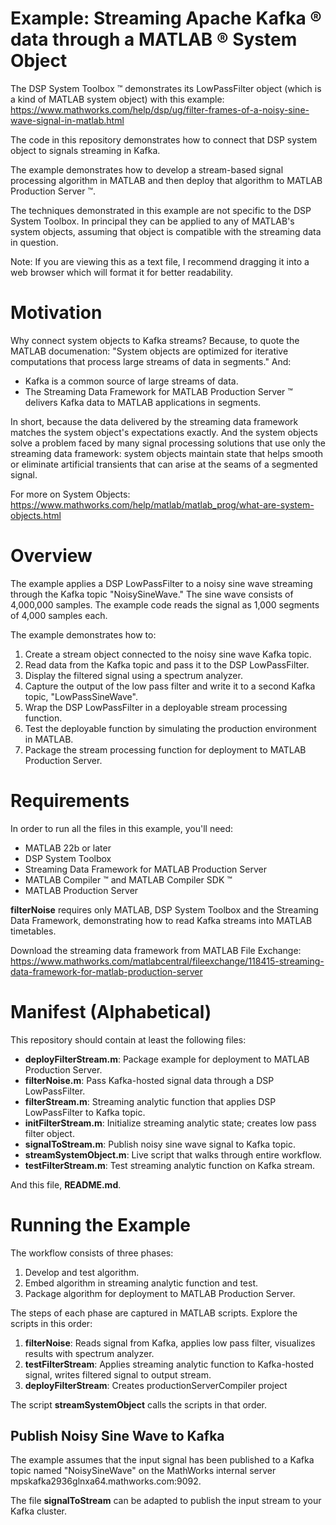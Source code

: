 # Example: Streaming Apache Kafka &reg; data through a MATLAB &reg; System Object

The DSP System Toolbox &trade; demonstrates its LowPassFilter object (which is a kind of 
MATLAB system object) with this example:
<https://www.mathworks.com/help/dsp/ug/filter-frames-of-a-noisy-sine-wave-signal-in-matlab.html>

The code in this repository demonstrates how to connect that DSP system object
to signals streaming in Kafka. 

The example demonstrates how to develop a stream-based signal processing algorithm in MATLAB
and then deploy that algorithm to MATLAB Production Server &trade;.

The techniques demonstrated in this example are not specific to the DSP System Toolbox. In principal
they can be applied to any of MATLAB's system objects, assuming that object is compatible with
the streaming data in question.

Note: If you are viewing this as a text file, I recommend dragging it into a web browser
which will format it for better readability.

# Motivation
Why connect system objects to Kafka streams? Because, to quote the MATLAB documenation: "System 
objects are optimized for iterative computations that process large streams of data in segments." 
And: 
- Kafka is a common source of large streams of data.
- The Streaming Data Framework for MATLAB Production Server &trade; delivers Kafka data to MATLAB 
applications in segments.

In short, because the data delivered by the streaming data framework matches the system
object's expectations exactly. And the system objects solve a problem faced by many signal
processing solutions that use only the streaming data framework: system objects maintain state
that helps smooth or eliminate artificial transients that can arise at the seams of a segmented 
signal. 

For more on System Objects:
<https://www.mathworks.com/help/matlab/matlab_prog/what-are-system-objects.html>

# Overview
The example applies a DSP LowPassFilter to a noisy sine wave streaming through the Kafka 
topic "NoisySineWave." The sine wave consists of 4,000,000 samples. The example code reads
the signal as 1,000 segments of 4,000 samples each. 

The example demonstrates how to:

1. Create a stream object connected to the noisy sine wave Kafka topic.
2. Read data from the Kafka topic and pass it to the DSP LowPassFilter.
3. Display the filtered signal using a spectrum analyzer.
4. Capture the output of the low pass filter and write it to a second Kafka topic, 
"LowPassSineWave".
5. Wrap the DSP LowPassFilter in a deployable stream processing function.
6. Test the deployable function by simulating the production environment in MATLAB.
7. Package the stream processing function for deployment to MATLAB Production Server.

# Requirements

In order to run all the files in this example, you'll need:

- MATLAB 22b or later
- DSP System Toolbox
- Streaming Data Framework for MATLAB Production Server
- MATLAB Compiler &trade; and MATLAB Compiler SDK &trade;
- MATLAB Production Server

**filterNoise** requires only MATLAB, DSP System Toolbox and the Streaming Data Framework, 
demonstrating how to read Kafka streams into MATLAB timetables.

Download the streaming data framework from MATLAB File Exchange:
<https://www.mathworks.com/matlabcentral/fileexchange/118415-streaming-data-framework-for-matlab-production-server>

# Manifest (Alphabetical)
This repository should contain at least the following files:

- **deployFilterStream.m**: Package example for deployment to MATLAB Production Server.
- **filterNoise.m**: Pass Kafka-hosted signal data through a DSP LowPassFilter.
- **filterStream.m**: Streaming analytic function that applies DSP LowPassFilter to Kafka topic.
- **initFilterStream.m**: Initialize streaming analytic state; creates low pass filter object.
- **signalToStream.m**: Publish noisy sine wave signal to Kafka topic.
- **streamSystemObject.m**: Live script that walks through entire workflow.
- **testFilterStream.m**: Test streaming analytic function on Kafka stream.

And this file, **README.md**.

# Running the Example

The workflow consists of three phases:

1. Develop and test algorithm.
2. Embed algorithm in streaming analytic function and test.
3. Package algorithm for deployment to MATLAB Production Server.

The steps of each phase are captured in MATLAB scripts. Explore the scripts 
in this order:

1. **filterNoise**: Reads signal from Kafka, applies low pass filter, visualizes results with spectrum analyzer.
2. **testFilterStream**: Applies streaming analytic function to Kafka-hosted signal, writes filtered signal to output stream.
3. **deployFilterStream**: Creates productionServerCompiler project 

The script **streamSystemObject** calls the scripts in that order.

## Publish Noisy Sine Wave to Kafka

The example assumes that the input signal has been published to a Kafka topic
named "NoisySineWave" on the MathWorks internal server mpskafka2936glnxa64.mathworks.com:9092.
 
The file **signalToStream** can be adapted to publish the input stream to your
Kafka cluster.


